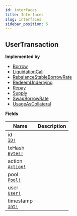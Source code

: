 ```yaml
---
id: interfaces
title: Interfaces
slug: interfaces
sidebar_position: 5
---
```


## UserTransaction



<p style={{ marginBottom: "0.4em" }}><strong>Implemented by</strong></p>

- [Borrow](/docs/Optimism-v3/objects#borrow)
- [LiquidationCall](/docs/Optimism-v3/objects#liquidationcall)
- [RebalanceStableBorrowRate](/docs/Optimism-v3/objects#rebalancestableborrowrate)
- [RedeemUnderlying](/docs/Optimism-v3/objects#redeemunderlying)
- [Repay](/docs/Optimism-v3/objects#repay)
- [Supply](/docs/Optimism-v3/objects#supply)
- [SwapBorrowRate](/docs/Optimism-v3/objects#swapborrowrate)
- [UsageAsCollateral](/docs/Optimism-v3/objects#usageascollateral)

<p style={{ marginBottom: "0.4em" }}><strong>Fields</strong></p>

<table>
<thead><tr><th>Name</th><th>Description</th></tr></thead>
<tbody>
<tr>
<td>
id<br />
<a href="/docs/Optimism-v3/scalars#id"><code>ID!</code></a>
</td>
<td>

</td>
</tr>
<tr>
<td>
txHash<br />
<a href="/docs/Optimism-v3/scalars#bytes"><code>Bytes!</code></a>
</td>
<td>

</td>
</tr>
<tr>
<td>
action<br />
<a href="/docs/Optimism-v3/enums#action"><code>Action!</code></a>
</td>
<td>

</td>
</tr>
<tr>
<td>
pool<br />
<a href="/docs/Optimism-v3/objects#pool"><code>Pool!</code></a>
</td>
<td>

</td>
</tr>
<tr>
<td>
user<br />
<a href="/docs/Optimism-v3/objects#user"><code>User!</code></a>
</td>
<td>

</td>
</tr>
<tr>
<td>
timestamp<br />
<a href="/docs/Optimism-v3/scalars#int"><code>Int!</code></a>
</td>
<td>

</td>
</tr>
</tbody>
</table>

